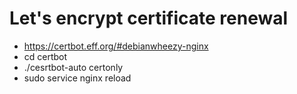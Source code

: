 # Let's encrypt certificate renewal

- https://certbot.eff.org/#debianwheezy-nginx
- cd certbot
- ./cesrtbot-auto certonly
- sudo service nginx reload
